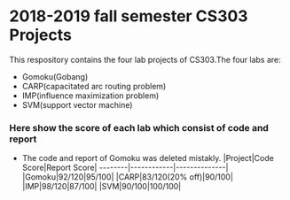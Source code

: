 # 2018-2019 fall semester CS303 Projects
 
 This respository contains the four lab projects of CS303.The four labs are:
 
 * Gomoku(Gobang) 
 * CARP(capacitated arc routing problem)
 * IMP(influence maximization problem)
 * SVM(support vector machine)



 ### Here show the score of each lab which consist of code and report
 
 * The code and report of Gomoku was deleted mistakly.
 |Project|Code Score|Report Score|
 --------|------------|--------------|
 |Gomoku|92/120|95/100|
 |CARP|83/120(20% off)|90/100|
 |IMP|98/120|87/100|
 |SVM|90/100|100/100|
